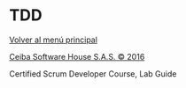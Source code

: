 # TDD

[Volver al menú principal](../../workshop)

[Ceiba Software House S.A.S. © 2016](https://www.ceiba.com.co/)

Certified Scrum Developer Course, Lab Guide
